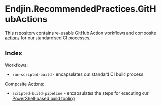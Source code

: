 # Endjin.RecommendedPractices.GitHubActions

This repository contains [re-usable GitHub Action workflows](https://docs.github.com/en/actions/using-workflows/reusing-workflows) and [composite actions](https://docs.github.com/en/actions/creating-actions/creating-a-composite-action) for our standardised CI processes.

## Index

Workflows:
* `run-scripted-build` - encapsulates our standard CI build process

Composite Actions:
* `scripted-build-pipeline` - encapsulates the steps for executing our [PowerShell-based build tooling](https://www.powershellgallery.com/packages/Endjin.RecommendedPractices.Build)

